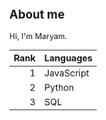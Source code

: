 ## About me

Hi, I'm Maryam.

| Rank | Languages |
|-----:|-----------|
|     1| JavaScript|
|     2| Python    |
|     3| SQL       |
